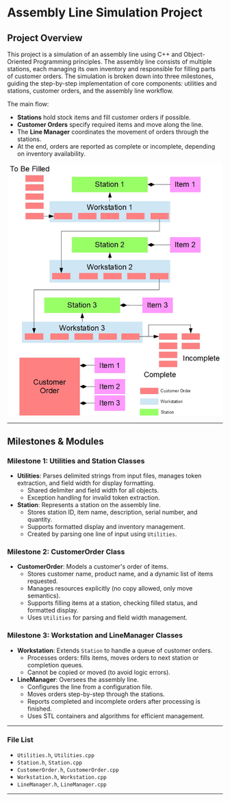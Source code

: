 # Assembly Line Simulation Project

## Project Overview

This project is a simulation of an assembly line using C++ and Object-Oriented Programming principles. The assembly line consists of multiple stations, each managing its own inventory and responsible for filling parts of customer orders. The simulation is broken down into three milestones, guiding the step-by-step implementation of core components: utilities and stations, customer orders, and the assembly line workflow.

The main flow:
- **Stations** hold stock items and fill customer orders if possible.
- **Customer Orders** specify required items and move along the line.
- The **Line Manager** coordinates the movement of orders through the stations.
- At the end, orders are reported as complete or incomplete, depending on inventory availability.

![Assembly Line](assemblyline.jpg)

---

## Milestones & Modules

### Milestone 1: Utilities and Station Classes

- **Utilities**: Parses delimited strings from input files, manages token extraction, and field width for display formatting.
    - Shared delimiter and field width for all objects.
    - Exception handling for invalid token extraction.
- **Station**: Represents a station on the assembly line.
    - Stores station ID, item name, description, serial number, and quantity.
    - Supports formatted display and inventory management.
    - Created by parsing one line of input using `Utilities`.

### Milestone 2: CustomerOrder Class

- **CustomerOrder**: Models a customer's order of items.
    - Stores customer name, product name, and a dynamic list of items requested.
    - Manages resources explicitly (no copy allowed, only move semantics).
    - Supports filling items at a station, checking filled status, and formatted display.
    - Uses `Utilities` for parsing and field width management.

### Milestone 3: Workstation and LineManager Classes

- **Workstation**: Extends `Station` to handle a queue of customer orders.
    - Processes orders: fills items, moves orders to next station or completion queues.
    - Cannot be copied or moved (to avoid logic errors).
- **LineManager**: Oversees the assembly line.
    - Configures the line from a configuration file.
    - Moves orders step-by-step through the stations.
    - Reports completed and incomplete orders after processing is finished.
    - Uses STL containers and algorithms for efficient management.

---

### File List

- `Utilities.h`, `Utilities.cpp`
- `Station.h`, `Station.cpp`
- `CustomerOrder.h`, `CustomerOrder.cpp`
- `Workstation.h`, `Workstation.cpp`
- `LineManager.h`, `LineManager.cpp`
---



